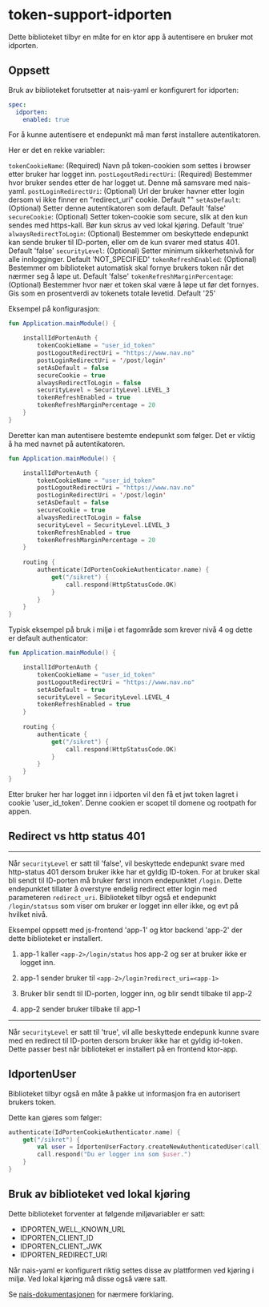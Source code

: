 # token-support-idporten

Dette biblioteket tilbyr en måte for en ktor app å autentisere en bruker mot idporten.

## Oppsett

Bruk av biblioteket forutsetter at nais-yaml er konfigurert for idporten:

```yaml
spec:
  idporten:
    enabled: true
```

For å kunne autentisere et endepunkt må man først installere autentikatoren.

Her er det en rekke variabler:

`tokenCookieName`: (Required) Navn på token-cookien som settes i browser etter bruker har logget inn.
`postLogoutRedirectUri`: (Required) Bestemmer hvor bruker sendes etter de har logget ut. Denne må samsvare med nais-yaml.
`postLoginRedirectUri`: (Optional) Url der bruker havner etter login dersom vi ikke finner en "redirect_uri" cookie. Default ""
`setAsDefault`: (Optional) Setter denne autentikatoren som default. Default 'false'
`secureCookie`: (Optional) Setter token-cookie som secure, slik at den kun sendes med https-kall. Bør kun skrus av ved lokal kjøring. Default 'true'
`alwaysRedirectToLogin`: (Optional) Bestemmer om beskyttede endepunkt kan sende bruker til ID-porten, eller om de kun svarer med status 401. Default 'false'
`securityLevel`: (Optional) Setter minimum sikkerhetsnivå for alle innlogginger. Default 'NOT_SPECIFIED'
`tokenRefreshEnabled`: (Optional) Bestemmer om biblioteket automatisk skal fornye brukers token når det nærmer seg å løpe ut. Default 'false'
`tokenRefreshMarginPercentage`: (Optional) Bestemmer hvor nær et token skal være å løpe ut før det fornyes. Gis som en prosentverdi av tokenets totale levetid. Default '25'
 
Eksempel på konfigurasjon:

```kotlin
fun Application.mainModule() {

    installIdPortenAuth {
        tokenCookieName = "user_id_token"
        postLogoutRedirectUri = "https://www.nav.no"
        postLoginRedirectUri = '/post/login'
        setAsDefault = false
        secureCookie = true
        alwaysRedirectToLogin = false
        securityLevel = SecurityLevel.LEVEL_3
        tokenRefreshEnabled = true
        tokenRefreshMarginPercentage = 20
    }
}
```

Deretter kan man autentisere bestemte endepunkt som følger. Det er viktig å ha med navnet på autentikatoren.

```kotlin
fun Application.mainModule() {

    installIdPortenAuth {
        tokenCookieName = "user_id_token"
        postLogoutRedirectUri = "https://www.nav.no"
        postLoginRedirectUri = '/post/login'
        setAsDefault = false
        secureCookie = true
        alwaysRedirectToLogin = false
        securityLevel = SecurityLevel.LEVEL_3
        tokenRefreshEnabled = true
        tokenRefreshMarginPercentage = 20
    }
    
    routing {
        authenticate(IdPortenCookieAuthenticator.name) {
            get("/sikret") {
                call.respond(HttpStatusCode.OK)
            }
        }
    }
}
```

Typisk eksempel på bruk i miljø i et fagområde som krever nivå 4 og dette er default authenticator:

```kotlin
fun Application.mainModule() {

    installIdPortenAuth {
        tokenCookieName = "user_id_token"
        postLogoutRedirectUri = "https://www.nav.no"
        setAsDefault = true
        securityLevel = SecurityLevel.LEVEL_4
        tokenRefreshEnabled = true
    }
    
    routing {
        authenticate {
            get("/sikret") {
                call.respond(HttpStatusCode.OK)
            }
        }
    }
}
```

Etter bruker her har logget inn i idporten vil den få et jwt token lagret i cookie 'user_id_token'. 
Denne cookien er scopet til domene og rootpath for appen.

## Redirect vs http status 401

---

Når `securityLevel` er satt til 'false', vil beskyttede endepunkt svare med http-status 401 dersom bruker ikke
har et gyldig ID-token. For at bruker skal bli sendt til ID-porten må bruker først innom endepunktet `/login`. 
Dette endepunktet tillater å overstyre endelig redirect etter login med parameteren `redirect_uri`. Biblioteket 
tilbyr også et endepunkt `/login/statsus` som viser om bruker er logget inn eller ikke, og evt på hvilket nivå.

Eksempel oppsett med js-frontend 'app-1' og ktor backend 'app-2' der dette biblioteket er installert. 

1. app-1 kaller `<app-2>/login/status` hos app-2 og ser at bruker ikke er logget inn.

2. app-1 sender bruker til `<app-2>/login?redirect_uri=<app-1>`

3. Bruker blir sendt til ID-porten, logger inn, og blir sendt tilbake til app-2

4. app-2 sender bruker tilbake til app-1

---

Når `securityLevel` er satt til 'true', vil alle beskyttede endepunk kunne svare med en redirect til ID-porten
dersom bruker ikke har et gyldig id-token. Dette passer best når biblioteket er installert på en frontend ktor-app.

## IdportenUser

Biblioteket tilbyr også en måte å pakke ut informasjon fra en autorisert brukers token.

Dette kan gjøres som følger:

```kotlin
authenticate(IdPortenCookieAuthenticator.name) {
    get("/sikret") {
        val user = IdportenUserFactory.createNewAuthenticatedUser(call)
        call.respond("Du er logger inn som $user.")
    }
}
```

## Bruk av biblioteket ved lokal kjøring 

Dette biblioteket forventer at følgende miljøvariabler er satt:

- IDPORTEN_WELL_KNOWN_URL
- IDPORTEN_CLIENT_ID
- IDPORTEN_CLIENT_JWK
- IDPORTEN_REDIRECT_URI

Når nais-yaml er konfigurert riktig settes disse av plattformen ved kjøring i miljø. Ved lokal kjøring må disse også være satt. 

Se [nais-dokumentasjonen](https://doc.nais.io/security/auth/idporten/#runtime-variables-credentials) for nærmere forklaring.
